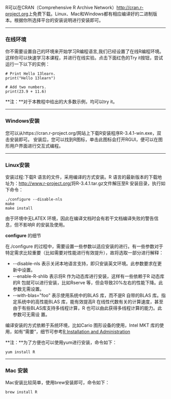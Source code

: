 
R可以在CRAN（Comprehensive R Archive Network）<http://cran.r-project.org>上免费下载。Linux、Mac和Windows都有相应编译好的二进制版本。根据你所选择平台的安装说明进行安装即可。

---

### 在线环境

你不需要设置自己的环境来开始学习R编程语言,我们已经设置了在线R编程环境。这样你可以快速学习本课程，并进行在线实验。点击下面红色的Try it按钮，尝试运行一下以下的实例：

```r_tryit
# Print Hello 13learn. 
print("Hello 13learn") 

# Add two numbers. 
print(23.9 + 11.6)
```

**注：**对于本教程中给出的大多数示例，均可以try it。

---

### Windows安装

您可以从https://cran.r-project.org/网站上下载R安装程序R-3.4.1-win.exe，双击安装即可。
安装后，您可以找到R图标，单击此图标会打开RGUI，便可以在图形用户界面进行交互式编程。

---

### Linux安装

安装过程:下载R 语言的文件，采用编译的方式安装。R 语言的最新版本的下载地址为：<http://www.r-project.org/>将R-3.4.1.tar.gz文件解压至R 安装目录，执行如下命令：
```
./configure --disable-nls
make
make install
```
由于环境中无LATEX 环境，因此在编译文档时会有若干文档编译失败的警告信息，但不影响R 的安装及使用。

**configure** 的细节

在./configure 的过程中，需要设置一些参数以适应安装的进行。有一些参数对于特定需求比较重要（比如需要对性能进行有效提升），故将选取一部分进行解释：

* --disable-nls 表示关闭本地语言支持，即只安装英文环境。此参数要求在更新中设置。
* --enable-R-shlib 表示将R 作为动态库进行安装，这样有一些依赖于R 动态库的R 包就可以进行安装，比如Rserve 等，但会导致20%左右的性能下降。此参数无需设置。
* --with-blas="foo" 表示使用系统中的BLAS 库，而不是R 自带的BLAS 库。指定系统中的高性能BLAS 库，能有效提高R 在线性代数有关的计算速度，甚至由于有些BLAS库支持多线程计算，R 也可以由此获得多线程计算的能力。此参数可无需设
置。

编译安装的方式依赖于系统环境，比如Cario 图形设备的使用，Intel MKT 库的使用，如有“需要”，细节可参考[R Installation and Administration](https://cran.r-project.org/doc/manuals/R-admin.pdf)

**注：**为了方便也可以使用yum进行安装，命令如下：
```
yum install R
```

---

### Mac 安装

Mac安装比较简单，使用brew安装即可，命令如下：
```
brew install R
```

